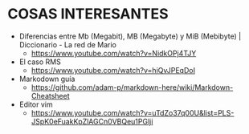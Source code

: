# COSAS INTERESANTES

- Diferencias entre Mb (Megabit), MB (Megabyte) y MiB (Mebibyte) | Diccionario - La red de Mario
  - https://www.youtube.com/watch?v=NidkOPj4TJY
- El caso RMS
  - https://www.youtube.com/watch?v=hiQvJPEqDoI
- Markodown guía
  - https://github.com/adam-p/markdown-here/wiki/Markdown-Cheatsheet
- Editor vim  
  - https://www.youtube.com/watch?v=uTdZo37q00U&list=PLS-JSpK0eFuakKpZlAGCn0VBQeu1PGlji
  

